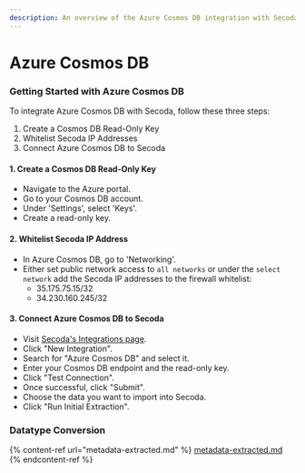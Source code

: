 ```yaml
---
description: An overview of the Azure Cosmos DB integration with Secoda
---
```


# Azure Cosmos DB

### Getting Started with Azure Cosmos DB

To integrate Azure Cosmos DB with Secoda, follow these three steps:

1. Create a Cosmos DB Read-Only Key
2. Whitelist Secoda IP Addresses
3. Connect Azure Cosmos DB to Secoda

#### 1. Create a Cosmos DB Read-Only Key

* Navigate to the Azure portal.
* Go to your Cosmos DB account.
* Under 'Settings', select 'Keys'.
* Create a read-only key.

#### 2. Whitelist Secoda IP Address

* In Azure Cosmos DB, go to 'Networking'.
* Either set public network access to `all networks` or under the `select network` add the Secoda IP addresses to the firewall whitelist:
  * 35.175.75.15/32
  * 34.230.160.245/32

#### 3. Connect Azure Cosmos DB to Secoda

* Visit [Secoda's Integrations page](https://app.secoda.co/integrations).
* Click "New Integration".
* Search for "Azure Cosmos DB" and select it.
* Enter your Cosmos DB endpoint and the read-only key.
* Click "Test Connection".
* Once successful, click "Submit".
* Choose the data you want to import into Secoda.
* Click "Run Initial Extraction".

### Datatype Conversion

{% content-ref url="metadata-extracted.md" %}
[metadata-extracted.md](metadata-extracted.md)
{% endcontent-ref %}
